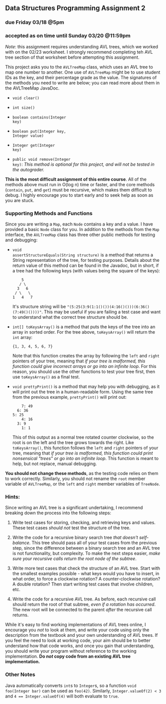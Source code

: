 
## Data Structures Programming Assignment 2
### due Friday 03/18 @5pm
### accepted as on time until Sunday 03/20 @11:59pm

*Note*: this assignment requires understanding AVL trees, which we worked with on the 02/23 worksheet. I strongly recommend completing teh AVL tree section of that worksheet before attempting this assignment.

This project asks you to the `AVLTreeMap` class, which uses an AVL tree to map one number to another. One use of `AVLTreeMap` might be to use student IDs as the key, and their percentage grade as the value. The signatures of the methods you need to write are below; you can read more about them in the AVLTreeMap JavaDoc.

* <code class="prettyprint lang-java">void clear()</code>

* <code class="prettyprint lang-java">int size()</code>

* <code class="prettyprint lang-java">boolean contains(Integer key)</code>

* <code class="prettyprint lang-java">boolean put(Integer key, Integer value)</code>

* <code class="prettyprint lang-java">Integer get(Integer key)</code>

* <code class="prettyprint lang-java">public void remove(Integer key)</code>:  *This method is optional for this project, and will not be tested in the autograder.*

__This is the most difficult assignment of this entire course__. All of the methods above must run in O(log n) time or faster, and the core methods (`contain`, `put`, and `get`) must be recursive, which makes them difficult to debug. I highly encourage you to start early and to seek help as soon as you are stuck.

### Supporting Methods and Functions

Since you are writing a `Map`, each `Node` contains a key and a value. I have provided a basic `Node` class for you. In addition to the methods from the `Map` interface, the `AVLTreeMap` class has three other public methods for testing and debugging:

* <code class="prettyprint lang-java">void assertStructureEquals(String structure)</code> is a method that returns a String representation of the tree, for testing purposes. Details about the return value of this method can be found in the Javadoc, but in short, if a tree had the following keys (with values being the square of the keys):

    ```
        5
       / \
      3   6
     / \   \
    1   4   7
    ```

    It's structure string will be `"(5:25(3:9(1:1()())(4:16()()))(6:36()(7:49()())))"`. This may be useful if you are failing a test case and want to understand what the correct tree structure should be.

* <code class="prettyprint lang-java">int[] toKeysArray()</code> is a method that puts the keys of the tree into an array in sorted order. For the tree above, `toKeysArray()` will return the `int` array:

    ```
    {1, 3, 4, 5, 6, 7}
    ```

    Note that this function creates the array by following the `left` and `right` pointers of your tree, meaning that *if your tree is malformed, this function could give incorrect arrays or go into an infinite loop*. For this reason, you should use the other functions to test your tree first, then use `toKeysArray()` as a final test.

* <code class="prettyprint lang-java">void prettyPrint()</code> is a method that may help you with debugging, as it will print out the tree in a human-readable form. Using the same tree from the previous example, `prettyPrint()` will print out:

    ```
        7: 49
      6: 36
    5: 25
        4: 16
      3: 9
        1: 1
    ```

    This of this output as a normal tree rotated counter clockwise, so the root is on the left and the tree grows towards the right. Like `toKeysArray()`, this function follows the `left` and `right` pointers of your tree, meaning that *if your tree is malformed, this function could print nonsensical "trees" or go into an infinite loop*. This function is meant to help, but not replace, manual debugging.

__You should not change these methods__, as the testing code relies on them to work correctly. Similarly, you should not rename the `root` member variable of `AVLTreeMap`, or the `left` and `right` member variables of `TreeNode`.

### Hints:

Since writing an AVL tree is a significant undertaking, I recommend breaking down the process into the following steps:

1. Write test cases for storing, checking, and retrieving keys and values. These test cases *should not* test the structure of the tree.

2. Write the code for a recursive binary search tree *that doesn't self-balance*. This tree should pass all of your test cases from the previous step, since the difference between a binary search tree and an AVL tree is not functionality, but complexity. To make the next steps easier, *make sure your recursive calls return the root node of the subtree*.

3. Write more test cases that check the structure of an AVL tree. Start with the smallest examples possible - what keys would you have to insert, in what order, to force a clockwise rotation? A counter-clockwise rotation? A double rotation? Then start writing test cases that involve children, etc.

4. Write the code for a recursive AVL tree. As before, each recursive call should return the root of that subtree, *even if a rotation has occurred*. The new root will be connected to the parent *after* the recursive call returns.

While it's easy to find working implementations of AVL trees online, I encourage you *not* to look at them, and write your code using only the description from the textbook and your own understanding of AVL trees. If you feel the need to look at working code, your aim should be to better understand how that code works, and once you gain that understanding, you should write your program without reference to the working implementation. __Do *not* copy code from an existing AVL tree implementation.__

### Other Notes

Java automatically converts `int`s to `Integer`s, so a function <code class="prettyprint lang-java">void foo(Integer bar)</code> can be used as <code class="prettyprint lang-java">foo(42)</code>. Similarly, <code class="prettyprint lang-java">Integer.valueOf(2) < 3</code> and <code class="prettyprint lang-java">4 == Integer.valueOf(4)</code> will both evaluate to <code class="prettyprint lang-java">true</code>.

</body>
</html>
